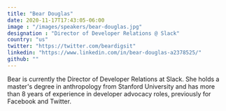 ```yaml
---
title: "Bear Douglas"
date: 2020-11-17T17:43:05-06:00
image : "/images/speakers/bear-douglas.jpg"
designation : "Director of Developer Relations @ Slack"
country: "us"
twitter: "https://twitter.com/beardigsit"
linkedin: "https://www.linkedin.com/in/bear-douglas-a2378525/"
github: ""
---
```


Bear is currently the Director of Developer Relations at Slack. She holds a master's degree in anthropology from Stanford University and has more than 8 years of experience in developer advocacy roles, previously for Facebook and Twitter.